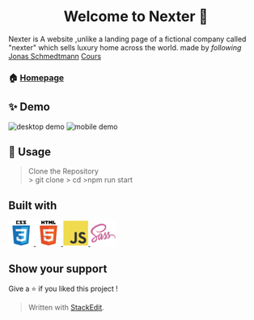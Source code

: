 ﻿
<h1 align="center">Welcome to Nexter  👋</h1>

Nexter is A website ,unlike a landing page  of a fictional company called "nexter" which sells luxury home across the world. made by _following_  [Jonas Schmedtmann](https://www.udemy.com/user/jonasschmedtmann/) [Cours](https://www.udemy.com/advanced-css-and-sass/?couponCode=GITHUB4)
### 🏠 [Homepage]()

## ✨ Demo

![desktop demo](nexter_desktop.gif)
![mobile demo](nexter_mobile.gif)

## 🚀 Usage
 > Clone the Repository  
	> git clone 
	> cd 
	>npm  run start 
	


## Built with
<p align="left"> <a href="https://www.w3schools.com/css/" target="_blank"> <img src="https://raw.githubusercontent.com/devicons/devicon/master/icons/css3/css3-original-wordmark.svg" alt="css3" width="50" height=""/> </a> <a href="https://www.w3.org/html/" target="_blank"> <img src="https://raw.githubusercontent.com/devicons/devicon/master/icons/html5/html5-original-wordmark.svg" alt="html5" width="50" height="50"/> </a> <a href="https://developer.mozilla.org/en-US/docs/Web/JavaScript" target="_blank"> <img src="https://raw.githubusercontent.com/devicons/devicon/master/icons/javascript/javascript-original.svg" alt="javascript" width="50" height="50"/> </a> <a href="https://www.linux.org/" target="_blank"> <img src="https://raw.githubusercontent.com/devicons/devicon/master/icons/sass/sass-original.svg" alt="sass" width="50" height="50"/> </a> </p>


## Show your support

Give a ⭐️ if you liked this  project !

> Written with [StackEdit](https://stackedit.io/).


